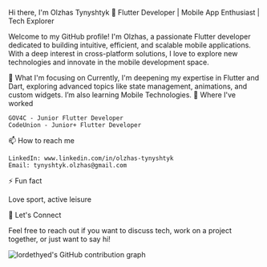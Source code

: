 Hi there, I'm Olzhas Tynyshtyk 👋
Flutter Developer | Mobile App Enthusiast | Tech Explorer

Welcome to my GitHub profile! I'm Olzhas, a passionate Flutter developer dedicated to building intuitive, efficient, and scalable mobile applications. With a deep interest in cross-platform solutions, I love to explore new technologies and innovate in the mobile development space.


🌱 What I'm focusing on
Currently, I'm deepening my expertise in Flutter and Dart, exploring advanced topics like state management, animations, and custom widgets. I’m also learning Mobile Technologies.
💼 Where I've worked

    GOV4C - Junior Flutter Developer
    CodeUnion - Junior+ Flutter Developer

📫 How to reach me

    LinkedIn: www.linkedin.com/in/olzhas-tynyshtyk
    Email: tynyshtyk.olzhas@gmail.com

⚡ Fun fact

Love sport, active leisure

🤝 Let's Connect

Feel free to reach out if you want to discuss tech, work on a project together, or just want to say hi!

![lordethyed's GitHub contribution graph](https://activity-graph.herokuapp.com/graph?username=yourusername&theme=react-dark)
